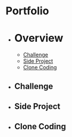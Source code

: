 # Portfolio

- # Overview
  - [Challenge](#challenge)
  - [Side Project](#side-project)
  - [Clone Coding](#clone-coding)


- ## Challenge
- ## Side Project
- ## Clone Coding
